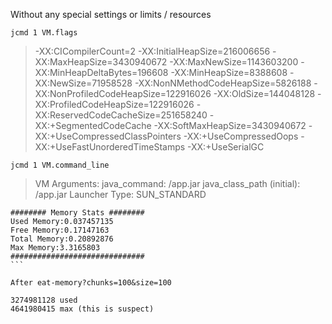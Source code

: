 Without any special settings or limits / resources

`jcmd 1 VM.flags`

> -XX:CICompilerCount=2 -XX:InitialHeapSize=216006656 -XX:MaxHeapSize=3430940672 -XX:MaxNewSize=1143603200 -XX:MinHeapDeltaBytes=196608 -XX:MinHeapSize=8388608 -XX:NewSize=71958528 -XX:NonNMethodCodeHeapSize=5826188 -XX:NonProfiledCodeHeapSize=122916026 -XX:OldSize=144048128 -XX:ProfiledCodeHeapSize=122916026 -XX:ReservedCodeCacheSize=251658240 -XX:+SegmentedCodeCache -XX:SoftMaxHeapSize=3430940672 -XX:+UseCompressedClassPointers -XX:+UseCompressedOops -XX:+UseFastUnorderedTimeStamps -XX:+UseSerialGC

`jcmd 1 VM.command_line`

> VM Arguments:
java_command: /app.jar
java_class_path (initial): /app.jar
Launcher Type: SUN_STANDARD

````
######## Memory Stats ########
Used Memory:0.037457135
Free Memory:0.17147163
Total Memory:0.20892876
Max Memory:3.3165803
##############################
```

After eat-memory?chunks=100&size=100

3274981128 used
4641980415 max (this is suspect)
